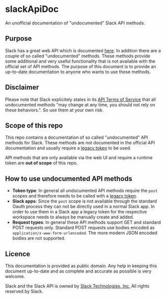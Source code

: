 # slackApiDoc
An unofficial documentation of "undocumented" Slack API methods.

## Purpose
Slack has a great web API which is documented [here](https://api.slack.com/web). In addition there are a couple of so called "undocumented" methods. These methods provide some additional and very useful functionality that is not available with the official set of API methods. The purpose of this document is to provide an up-to-date documentation to anyone who wants to use these methods.

## Disclaimer
Please note that Slack explicitely states in its [API Terms of Service](https://slack.com/terms-of-service/api) that all undocumented methods "may change at any time, you should not rely on these behaviors.". So use them at your own risk.

## Scope of this repo
This repo contains a documentation of so called "undocumented" API methods for Slack. These methods are not documented in the official API documentation and usually require a [legacy token](https://api.slack.com/custom-integrations/legacy-tokens) to be used.

API methods that are only available via the web UI and require a runtime token are **out of scope** of this repo.

## How to use undocumented API methods
- **Token type**: In general all undocumented API methods require the `post` scopes and therefore needs to be called with a [legacy token](https://api.slack.com/custom-integrations/legacy-tokens).
- **Slack apps**: Since the `post` scope is not available through the standard Oauth process they can not be directly used in a normal Slack app. In order to use them in a Slack app a legacy token for the respective workspace needs to always be manually create and added.
- **Request types**: In general these API methods support GET and standard POST requests only. Standard POST requests use bodies encoded as `application/x-www-form-urlencoded`. The more modern JSON encoded bodies are not supported.

## Licence
This documentation is provided as public domain. Any help in keeping this document up-to-date and as complete and accurate as possible is very welcome. 

Slack and the Slack API is owned by [Slack Technologies, Inc.](https://slack.com/) All rights reserved by Slack.


